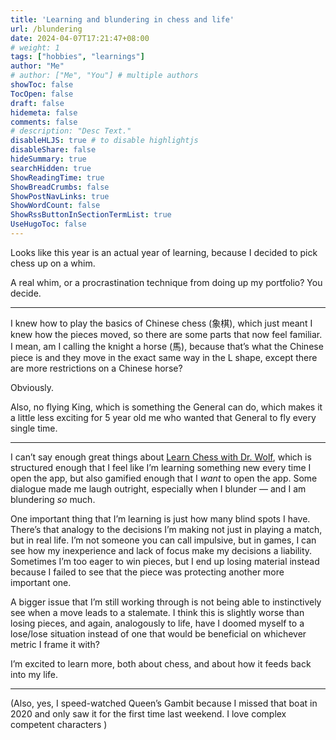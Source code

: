 ```yaml
---
title: 'Learning and blundering in chess and life'
url: /blundering
date: 2024-04-07T17:21:47+08:00
# weight: 1
tags: ["hobbies", "learnings"]
author: "Me"
# author: ["Me", "You"] # multiple authors
showToc: false
TocOpen: false
draft: false
hidemeta: false
comments: false
# description: "Desc Text."
disableHLJS: true # to disable highlightjs
disableShare: false
hideSummary: true
searchHidden: true
ShowReadingTime: true
ShowBreadCrumbs: false
ShowPostNavLinks: true
ShowWordCount: false
ShowRssButtonInSectionTermList: true
UseHugoToc: false
---
```


Looks like this year is an actual year of learning, because I decided to pick chess up on a whim.

A real whim, or a procrastination technique from doing up my portfolio? You decide.

***

I knew how to play the basics of Chinese chess (象棋), which just meant I knew how the pieces moved, so there are some parts that now feel familiar. I mean, am I calling the knight a horse (馬), because that’s what the Chinese piece is and they move in the exact same way in the L shape, except there are more restrictions on a Chinese horse?

Obviously.

Also, no flying King, which is something the General can do, which makes it a little less exciting for 5 year old me who wanted that General to fly every single time.

***

I can’t say enough great things about [Learn Chess with Dr. Wolf](https://www.learnchesswithdrwolf.com/), which is structured enough that I feel like I’m learning something new every time I open the app, but also gamified enough that I *want* to open the app. Some dialogue made me laugh outright, especially when I blunder — and I am blundering *so* much.

One important thing that I’m learning is just how many blind spots I have. There’s that analogy to the decisions I’m making not just in playing a match, but in real life. I’m not someone you can call impulsive, but in games, I can see how my inexperience and lack of focus make my decisions a liability. Sometimes I’m too eager to win pieces, but I end up losing material instead because I failed to see that the piece was protecting another more important one.

A bigger issue that I’m still working through is not being able to instinctively see when a move leads to a stalemate. I think this is slightly worse than losing pieces, and again, analogously to life, have I doomed myself to a lose/lose situation instead of one that would be beneficial on whichever metric I frame it with?

I’m excited to learn more, both about chess, and about how it feeds back into my life.

***

(Also, yes, I speed-watched Queen’s Gambit because I missed that boat in 2020 and only saw it for the first time last weekend. I love complex competent characters )